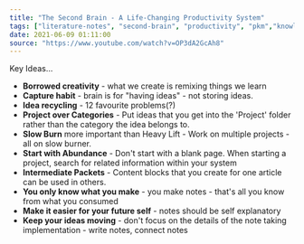 ```yaml
---
title: "The Second Brain - A Life-Changing Productivity System"
tags: ["literature-notes", "second-brain", "productivity", "pkm","knowledge-management" ]
date: 2021-06-09 01:11:00
source: "https://www.youtube.com/watch?v=OP3dA2GcAh8"
---
```


Key Ideas...

- **Borrowed creativity** - what we create is remixing things we learn
- **Capture habit** - brain is for "having ideas" - not storing ideas.
- **Idea recycling** - 12 favourite problems(?)
- **Project over Categories** - Put ideas that you get into the 'Project' folder rather than the category the idea belongs to.
- **Slow Burn** more important than Heavy Lift - Work on multiple projects - all on slow burner. 
- **Start with Abundance** - Don't start with a blank page. When starting a project, search for related information within your system
- **Intermediate Packets** - Content blocks that you create for one article can be used in others.
- **You only know what you make** - you make notes - that's all you know from what you consumed
- **Make it easier for your future self** - notes should be self explanatory
- **Keep your ideas moving** - don't focus on the details of the note taking implementation - write notes, connect notes

